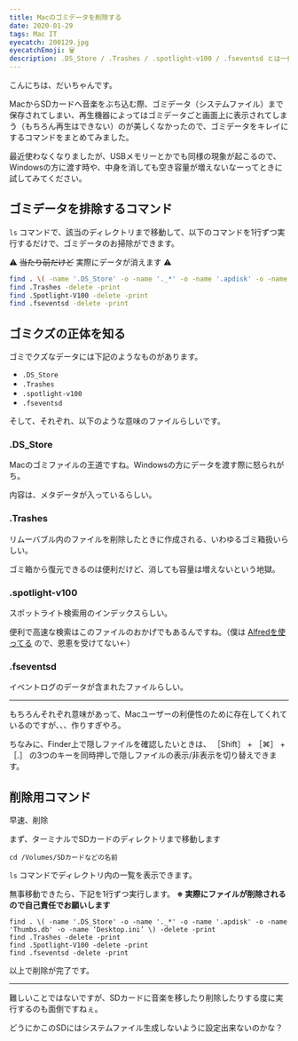 ```yaml
---
title: Macのゴミデータを削除する
date: 2020-01-29
tags: Mac IT
eyecatch: 200129.jpg
eyecatchEmoji: 🗑
description: .DS_Store / .Trashes / .spotlight-v100 / .fseventsd とは一体何なのかや、一括で削除する方法を紹介します。
---
```


こんにちは、だいちゃんです。

MacからSDカードへ音楽をぶち込む際、ゴミデータ（システムファイル）まで保存されてしまい、再生機器によってはゴミデータごと画面上に表示されてしまう（もちろん再生はできない）のが美しくなかったので、ゴミデータをキレイにするコマンドをまとめてみました。

最近使わなくなりましたが、USBメモリーとかでも同様の現象が起こるので、Windowsの方に渡す時や、中身を消しても空き容量が増えないなーってときに試してみてください。

## ゴミデータを排除するコマンド

`ls` コマンドで、該当のディレクトリまで移動して、以下のコマンドを1行ずつ実行するだけで、ゴミデータのお掃除ができます。

⚠ ~~当たり前だけど~~ 実際にデータが消えます ⚠

```bash
find . \( -name '.DS_Store' -o -name '._*' -o -name '.apdisk' -o -name 'Thumbs.db' -o -name ‘Desktop.ini’ \) -delete -print    
find .Trashes -delete -print    
find .Spotlight-V100 -delete -print    
find .fseventsd -delete -print 
```


## ゴミクズの正体を知る

ゴミでクズなデータには下記のようなものがあります。

* `.DS_Store`
* `.Trashes` 
* `.spotlight-v100` 
* `.fseventsd` 

そして、それぞれ、以下のような意味のファイルらしいです。

### .DS_Store

Macのゴミファイルの王道ですね。Windowsの方にデータを渡す際に怒られがち。

内容は、メタデータが入っているらしい。


### .Trashes

リムーバブル内のファイルを削除したときに作成される、いわゆるゴミ箱扱いらしい。

ゴミ箱から復元できるのは便利だけど、消しても容量は増えないという地獄。


### .spotlight-v100

スポットライト検索用のインデックスらしい。

便利で高速な検索はこのファイルのおかげでもあるんですね。（僕は [Alfredを使ってる](https://blog.udcxx.me/article/201114/alfred-powerpack/) ので、恩恵を受けてない←）


### .fseventsd

イベントログのデータが含まれたファイルらしい。

---

もちろんそれぞれ意味があって、Macユーザーの利便性のために存在してくれているのですが、、、作りすぎやろ。

ちなみに、Finder上で隠しファイルを確認したいときは、 ［Shift］ + ［⌘］ + ［.］ の3つのキーを同時押しで隠しファイルの表示/非表示を切り替えできます。

## 削除用コマンド

早速、削除

まず、ターミナルでSDカードのディレクトリまで移動します

```
cd /Volumes/SDカードなどの名前
```

`ls` コマンドでディレクトリ内の一覧を表示できます。

無事移動できたら、下記を1行ずつ実行します。 **※ 実際にファイルが削除されるので自己責任でお願いします**

```
find . \( -name '.DS_Store' -o -name '._*' -o -name '.apdisk' -o -name 'Thumbs.db' -o -name ‘Desktop.ini’ \) -delete -print    
find .Trashes -delete -print    
find .Spotlight-V100 -delete -print    
find .fseventsd -delete -print    
```

以上で削除が完了です。

-----

難しいことではないですが、SDカードに音楽を移したり削除したりする度に実行するのも面倒ですねぇ。

どうにかこのSDにはシステムファイル生成しないように設定出来ないのかな？